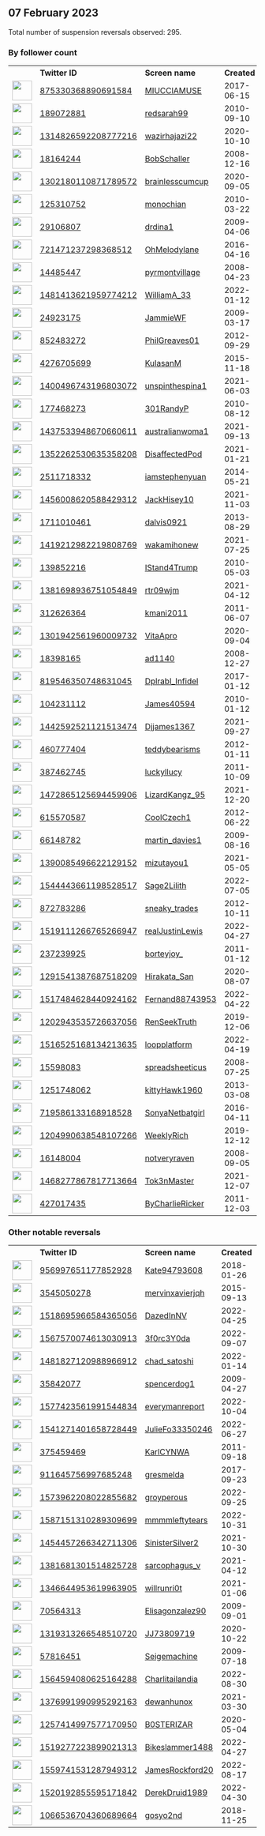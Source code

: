 
## 07 February 2023
Total number of suspension reversals observed: 295.

### By follower count
<table><tr><th></th><th align="left">Twitter ID</th><th align="left">Screen name</th>
<th align="left">Created</th><th align="left">Status</th><th align="left">Suspended</th><th align="left">Followers</th>
<tr><td><a href="https://pbs.twimg.com/profile_images/1367992884159516672/WwgKCX1N_normal.jpg"><img src="https://pbs.twimg.com/profile_images/1367992884159516672/WwgKCX1N_normal.jpg" width="40px" height="40px" align="center"/></a></td><td><a href="https://twitter.com/intent/user?user_id=875330368890691584">875330368890691584</a></td><td><a href="https://twitter.com/MIUCClAMUSE">MIUCClAMUSE</a></td><td>2017-06-15</td><td align="center">🔒</td><td>2023-01-27</td><td>130802</td></tr>
<tr><td><a href="https://pbs.twimg.com/profile_images/1501287677550809091/UOEA-4AO_normal.jpg"><img src="https://pbs.twimg.com/profile_images/1501287677550809091/UOEA-4AO_normal.jpg" width="40px" height="40px" align="center"/></a></td><td><a href="https://twitter.com/intent/user?user_id=189072881">189072881</a></td><td><a href="https://twitter.com/redsarah99">redsarah99</a></td><td>2010-09-10</td><td align="center"></td><td>2022-09-01</td><td>25653</td></tr>
<tr><td><a href="https://pbs.twimg.com/profile_images/1635484624712286208/w8BMyN3s_normal.jpg"><img src="https://pbs.twimg.com/profile_images/1635484624712286208/w8BMyN3s_normal.jpg" width="40px" height="40px" align="center"/></a></td><td><a href="https://twitter.com/intent/user?user_id=1314826592208777216">1314826592208777216</a></td><td><a href="https://twitter.com/wazirhajazi22">wazirhajazi22</a></td><td>2020-10-10</td><td align="center"></td><td>2022-10-26</td><td>25261</td></tr>
<tr><td><a href="https://pbs.twimg.com/profile_images/1667377133029556225/8u-OWku-_normal.jpg"><img src="https://pbs.twimg.com/profile_images/1667377133029556225/8u-OWku-_normal.jpg" width="40px" height="40px" align="center"/></a></td><td><a href="https://twitter.com/intent/user?user_id=18164244">18164244</a></td><td><a href="https://twitter.com/BobSchaller">BobSchaller</a></td><td>2008-12-16</td><td align="center">🔒</td><td>2022-08-26</td><td>22784</td></tr>
<tr><td><a href="https://pbs.twimg.com/profile_images/1550165796948787201/C3haTFjx_normal.jpg"><img src="https://pbs.twimg.com/profile_images/1550165796948787201/C3haTFjx_normal.jpg" width="40px" height="40px" align="center"/></a></td><td><a href="https://twitter.com/intent/user?user_id=1302180110871789572">1302180110871789572</a></td><td><a href="https://twitter.com/brainlesscumcup">brainlesscumcup</a></td><td>2020-09-05</td><td align="center">🚫</td><td>2022-12-20</td><td>20214</td></tr>
<tr><td><a href="https://pbs.twimg.com/profile_images/1645713357910196228/PVjrqM7B_normal.jpg"><img src="https://pbs.twimg.com/profile_images/1645713357910196228/PVjrqM7B_normal.jpg" width="40px" height="40px" align="center"/></a></td><td><a href="https://twitter.com/intent/user?user_id=125310752">125310752</a></td><td><a href="https://twitter.com/monochian">monochian</a></td><td>2010-03-22</td><td align="center"></td><td>2022-03-09</td><td>16960</td></tr>
<tr><td><a href="https://pbs.twimg.com/profile_images/1032041044945317888/tUffranz_normal.jpg"><img src="https://pbs.twimg.com/profile_images/1032041044945317888/tUffranz_normal.jpg" width="40px" height="40px" align="center"/></a></td><td><a href="https://twitter.com/intent/user?user_id=29106807">29106807</a></td><td><a href="https://twitter.com/drdina1">drdina1</a></td><td>2009-04-06</td><td align="center"></td><td>2022-04-26</td><td>16798</td></tr>
<tr><td><a href="https://pbs.twimg.com/profile_images/1309300397887102976/XdE5f2oo_normal.jpg"><img src="https://pbs.twimg.com/profile_images/1309300397887102976/XdE5f2oo_normal.jpg" width="40px" height="40px" align="center"/></a></td><td><a href="https://twitter.com/intent/user?user_id=721471237298368512">721471237298368512</a></td><td><a href="https://twitter.com/OhMelodylane">OhMelodylane</a></td><td>2016-04-16</td><td align="center"></td><td></td><td>14073</td></tr>
<tr><td><a href="https://pbs.twimg.com/profile_images/1099798544360165376/U9Et_bx0_normal.png"><img src="https://pbs.twimg.com/profile_images/1099798544360165376/U9Et_bx0_normal.png" width="40px" height="40px" align="center"/></a></td><td><a href="https://twitter.com/intent/user?user_id=14485447">14485447</a></td><td><a href="https://twitter.com/pyrmontvillage">pyrmontvillage</a></td><td>2008-04-23</td><td align="center"></td><td>2022-07-21</td><td>13854</td></tr>
<tr><td><a href="https://pbs.twimg.com/profile_images/1562392417155878912/LXt3QTvO_normal.jpg"><img src="https://pbs.twimg.com/profile_images/1562392417155878912/LXt3QTvO_normal.jpg" width="40px" height="40px" align="center"/></a></td><td><a href="https://twitter.com/intent/user?user_id=1481413621959774212">1481413621959774212</a></td><td><a href="https://twitter.com/WilliamA_33">WilliamA_33</a></td><td>2022-01-12</td><td align="center"></td><td>2022-09-18</td><td>13037</td></tr>
<tr><td><a href="https://pbs.twimg.com/profile_images/1649979465076711428/A8pQ8LAh_normal.jpg"><img src="https://pbs.twimg.com/profile_images/1649979465076711428/A8pQ8LAh_normal.jpg" width="40px" height="40px" align="center"/></a></td><td><a href="https://twitter.com/intent/user?user_id=24923175">24923175</a></td><td><a href="https://twitter.com/JammieWF">JammieWF</a></td><td>2009-03-17</td><td align="center"></td><td></td><td>12662</td></tr>
<tr><td><a href="https://pbs.twimg.com/profile_images/1370506976950689796/sW-qvJnH_normal.jpg"><img src="https://pbs.twimg.com/profile_images/1370506976950689796/sW-qvJnH_normal.jpg" width="40px" height="40px" align="center"/></a></td><td><a href="https://twitter.com/intent/user?user_id=852483272">852483272</a></td><td><a href="https://twitter.com/PhilGreaves01">PhilGreaves01</a></td><td>2012-09-29</td><td align="center"></td><td>2022-08-13</td><td>12442</td></tr>
<tr><td><a href="https://pbs.twimg.com/profile_images/1618032364894179328/UPLAbkna_normal.jpg"><img src="https://pbs.twimg.com/profile_images/1618032364894179328/UPLAbkna_normal.jpg" width="40px" height="40px" align="center"/></a></td><td><a href="https://twitter.com/intent/user?user_id=4276705699">4276705699</a></td><td><a href="https://twitter.com/KulasanM">KulasanM</a></td><td>2015-11-18</td><td align="center"></td><td>2023-02-03</td><td>11081</td></tr>
<tr><td><a href="https://pbs.twimg.com/profile_images/1495870165975805954/qy_UPUaz_normal.jpg"><img src="https://pbs.twimg.com/profile_images/1495870165975805954/qy_UPUaz_normal.jpg" width="40px" height="40px" align="center"/></a></td><td><a href="https://twitter.com/intent/user?user_id=1400496743196803072">1400496743196803072</a></td><td><a href="https://twitter.com/unspinthespina1">unspinthespina1</a></td><td>2021-06-03</td><td align="center"></td><td>2022-07-22</td><td>10819</td></tr>
<tr><td><a href="https://pbs.twimg.com/profile_images/1619750205645103106/Ij_MD_fP_normal.jpg"><img src="https://pbs.twimg.com/profile_images/1619750205645103106/Ij_MD_fP_normal.jpg" width="40px" height="40px" align="center"/></a></td><td><a href="https://twitter.com/intent/user?user_id=177468273">177468273</a></td><td><a href="https://twitter.com/301RandyP">301RandyP</a></td><td>2010-08-12</td><td align="center"></td><td></td><td>8316</td></tr>
<tr><td><a href="https://pbs.twimg.com/profile_images/1664478025629712384/zEgpM12O_normal.jpg"><img src="https://pbs.twimg.com/profile_images/1664478025629712384/zEgpM12O_normal.jpg" width="40px" height="40px" align="center"/></a></td><td><a href="https://twitter.com/intent/user?user_id=1437533948670660611">1437533948670660611</a></td><td><a href="https://twitter.com/australianwoma1">australianwoma1</a></td><td>2021-09-13</td><td align="center"></td><td>2022-12-27</td><td>8153</td></tr>
<tr><td><a href="https://pbs.twimg.com/profile_images/1400128339080318981/TeXpH8DX_normal.jpg"><img src="https://pbs.twimg.com/profile_images/1400128339080318981/TeXpH8DX_normal.jpg" width="40px" height="40px" align="center"/></a></td><td><a href="https://twitter.com/intent/user?user_id=1352262530635358208">1352262530635358208</a></td><td><a href="https://twitter.com/DisaffectedPod">DisaffectedPod</a></td><td>2021-01-21</td><td align="center"></td><td></td><td>7476</td></tr>
<tr><td><a href="https://pbs.twimg.com/profile_images/1670599811719106561/UbWo2QrW_normal.png"><img src="https://pbs.twimg.com/profile_images/1670599811719106561/UbWo2QrW_normal.png" width="40px" height="40px" align="center"/></a></td><td><a href="https://twitter.com/intent/user?user_id=2511718332">2511718332</a></td><td><a href="https://twitter.com/iamstephenyuan">iamstephenyuan</a></td><td>2014-05-21</td><td align="center"></td><td>2023-01-25</td><td>7099</td></tr>
<tr><td><a href="https://pbs.twimg.com/profile_images/1635539641456787458/Zc5GlrSd_normal.jpg"><img src="https://pbs.twimg.com/profile_images/1635539641456787458/Zc5GlrSd_normal.jpg" width="40px" height="40px" align="center"/></a></td><td><a href="https://twitter.com/intent/user?user_id=1456008620588429312">1456008620588429312</a></td><td><a href="https://twitter.com/JackHisey10">JackHisey10</a></td><td>2021-11-03</td><td align="center"></td><td>2022-08-28</td><td>6588</td></tr>
<tr><td><a href="https://pbs.twimg.com/profile_images/1075405118672199680/IJMc5o3w_normal.jpg"><img src="https://pbs.twimg.com/profile_images/1075405118672199680/IJMc5o3w_normal.jpg" width="40px" height="40px" align="center"/></a></td><td><a href="https://twitter.com/intent/user?user_id=1711010461">1711010461</a></td><td><a href="https://twitter.com/dalvis0921">dalvis0921</a></td><td>2013-08-29</td><td align="center"></td><td></td><td>6452</td></tr>
<tr><td><a href="https://pbs.twimg.com/profile_images/1544473248380829696/j9i7Sz6C_normal.jpg"><img src="https://pbs.twimg.com/profile_images/1544473248380829696/j9i7Sz6C_normal.jpg" width="40px" height="40px" align="center"/></a></td><td><a href="https://twitter.com/intent/user?user_id=1419212982219808769">1419212982219808769</a></td><td><a href="https://twitter.com/wakamihonew">wakamihonew</a></td><td>2021-07-25</td><td align="center"></td><td>2023-02-03</td><td>5692</td></tr>
<tr><td><a href="https://pbs.twimg.com/profile_images/1648848474777976833/yKyxv1IZ_normal.jpg"><img src="https://pbs.twimg.com/profile_images/1648848474777976833/yKyxv1IZ_normal.jpg" width="40px" height="40px" align="center"/></a></td><td><a href="https://twitter.com/intent/user?user_id=139852216">139852216</a></td><td><a href="https://twitter.com/IStand4Trump">IStand4Trump</a></td><td>2010-05-03</td><td align="center"></td><td>2022-08-07</td><td>5425</td></tr>
<tr><td><a href="https://abs.twimg.com/sticky/default_profile_images/default_profile_normal.png"><img src="https://abs.twimg.com/sticky/default_profile_images/default_profile_normal.png" width="40px" height="40px" align="center"/></a></td><td><a href="https://twitter.com/intent/user?user_id=1381698936751054849">1381698936751054849</a></td><td><a href="https://twitter.com/rtr09wjm">rtr09wjm</a></td><td>2021-04-12</td><td align="center"></td><td>2022-06-07</td><td>5133</td></tr>
<tr><td><a href="https://pbs.twimg.com/profile_images/1429659444598636551/hgvK3RMe_normal.jpg"><img src="https://pbs.twimg.com/profile_images/1429659444598636551/hgvK3RMe_normal.jpg" width="40px" height="40px" align="center"/></a></td><td><a href="https://twitter.com/intent/user?user_id=312626364">312626364</a></td><td><a href="https://twitter.com/kmani2011">kmani2011</a></td><td>2011-06-07</td><td align="center"></td><td>2022-11-28</td><td>5098</td></tr>
<tr><td><a href="https://pbs.twimg.com/profile_images/1391784037535059974/czkCuPX7_normal.jpg"><img src="https://pbs.twimg.com/profile_images/1391784037535059974/czkCuPX7_normal.jpg" width="40px" height="40px" align="center"/></a></td><td><a href="https://twitter.com/intent/user?user_id=1301942561960009732">1301942561960009732</a></td><td><a href="https://twitter.com/VitaApro">VitaApro</a></td><td>2020-09-04</td><td align="center"></td><td>2022-08-31</td><td>4216</td></tr>
<tr><td><a href="https://pbs.twimg.com/profile_images/1417566810971516929/2CF3_2CC_normal.jpg"><img src="https://pbs.twimg.com/profile_images/1417566810971516929/2CF3_2CC_normal.jpg" width="40px" height="40px" align="center"/></a></td><td><a href="https://twitter.com/intent/user?user_id=18398165">18398165</a></td><td><a href="https://twitter.com/ad1140">ad1140</a></td><td>2008-12-27</td><td align="center"></td><td>2022-08-07</td><td>4155</td></tr>
<tr><td><a href="https://pbs.twimg.com/profile_images/849975070248325120/tEeu4hfv_normal.jpg"><img src="https://pbs.twimg.com/profile_images/849975070248325120/tEeu4hfv_normal.jpg" width="40px" height="40px" align="center"/></a></td><td><a href="https://twitter.com/intent/user?user_id=819546350748631045">819546350748631045</a></td><td><a href="https://twitter.com/Dplrabl_Infidel">Dplrabl_Infidel</a></td><td>2017-01-12</td><td align="center"></td><td></td><td>4042</td></tr>
<tr><td><a href="https://pbs.twimg.com/profile_images/1416457151015317506/tASymnEf_normal.jpg"><img src="https://pbs.twimg.com/profile_images/1416457151015317506/tASymnEf_normal.jpg" width="40px" height="40px" align="center"/></a></td><td><a href="https://twitter.com/intent/user?user_id=104231112">104231112</a></td><td><a href="https://twitter.com/James40594">James40594</a></td><td>2010-01-12</td><td align="center"></td><td>2022-05-27</td><td>3915</td></tr>
<tr><td><a href="https://pbs.twimg.com/profile_images/1604478692213735429/_6xTLUcV_normal.jpg"><img src="https://pbs.twimg.com/profile_images/1604478692213735429/_6xTLUcV_normal.jpg" width="40px" height="40px" align="center"/></a></td><td><a href="https://twitter.com/intent/user?user_id=1442592521121513474">1442592521121513474</a></td><td><a href="https://twitter.com/Djjames1367">Djjames1367</a></td><td>2021-09-27</td><td align="center"></td><td>2023-01-21</td><td>3805</td></tr>
<tr><td><a href="https://pbs.twimg.com/profile_images/1628322462344810503/Z7ZyyXRD_normal.jpg"><img src="https://pbs.twimg.com/profile_images/1628322462344810503/Z7ZyyXRD_normal.jpg" width="40px" height="40px" align="center"/></a></td><td><a href="https://twitter.com/intent/user?user_id=460777404">460777404</a></td><td><a href="https://twitter.com/teddybearisms">teddybearisms</a></td><td>2012-01-11</td><td align="center"></td><td></td><td>3721</td></tr>
<tr><td><a href="https://pbs.twimg.com/profile_images/511209142074507264/OAOZhKAs_normal.jpeg"><img src="https://pbs.twimg.com/profile_images/511209142074507264/OAOZhKAs_normal.jpeg" width="40px" height="40px" align="center"/></a></td><td><a href="https://twitter.com/intent/user?user_id=387462745">387462745</a></td><td><a href="https://twitter.com/luckyllucy">luckyllucy</a></td><td>2011-10-09</td><td align="center"></td><td>2022-08-15</td><td>3452</td></tr>
<tr><td><a href="https://pbs.twimg.com/profile_images/1631822844865966081/7yWUxrX8_normal.jpg"><img src="https://pbs.twimg.com/profile_images/1631822844865966081/7yWUxrX8_normal.jpg" width="40px" height="40px" align="center"/></a></td><td><a href="https://twitter.com/intent/user?user_id=1472865125694459906">1472865125694459906</a></td><td><a href="https://twitter.com/LizardKangz_95">LizardKangz_95</a></td><td>2021-12-20</td><td align="center"></td><td>2022-08-23</td><td>3344</td></tr>
<tr><td><a href="https://pbs.twimg.com/profile_images/1421120322821099526/ujX9yDx4_normal.jpg"><img src="https://pbs.twimg.com/profile_images/1421120322821099526/ujX9yDx4_normal.jpg" width="40px" height="40px" align="center"/></a></td><td><a href="https://twitter.com/intent/user?user_id=615570587">615570587</a></td><td><a href="https://twitter.com/CoolCzech1">CoolCzech1</a></td><td>2012-06-22</td><td align="center"></td><td>2022-05-22</td><td>3311</td></tr>
<tr><td><a href="https://pbs.twimg.com/profile_images/1457629184776355841/A_ea67SJ_normal.jpg"><img src="https://pbs.twimg.com/profile_images/1457629184776355841/A_ea67SJ_normal.jpg" width="40px" height="40px" align="center"/></a></td><td><a href="https://twitter.com/intent/user?user_id=66148782">66148782</a></td><td><a href="https://twitter.com/martin_davies1">martin_davies1</a></td><td>2009-08-16</td><td align="center">🚫</td><td>2022-10-18</td><td>3310</td></tr>
<tr><td><a href="https://pbs.twimg.com/profile_images/1621836006856220672/INDRuT8R_normal.jpg"><img src="https://pbs.twimg.com/profile_images/1621836006856220672/INDRuT8R_normal.jpg" width="40px" height="40px" align="center"/></a></td><td><a href="https://twitter.com/intent/user?user_id=1390085496622129152">1390085496622129152</a></td><td><a href="https://twitter.com/mizutayou1">mizutayou1</a></td><td>2021-05-05</td><td align="center"></td><td>2023-02-02</td><td>3304</td></tr>
<tr><td><a href="https://pbs.twimg.com/profile_images/1664268627812687874/sK0JdXYl_normal.jpg"><img src="https://pbs.twimg.com/profile_images/1664268627812687874/sK0JdXYl_normal.jpg" width="40px" height="40px" align="center"/></a></td><td><a href="https://twitter.com/intent/user?user_id=1544443661198528517">1544443661198528517</a></td><td><a href="https://twitter.com/Sage2Lilith">Sage2Lilith</a></td><td>2022-07-05</td><td align="center"></td><td>2022-10-31</td><td>3301</td></tr>
<tr><td><a href="https://pbs.twimg.com/profile_images/1650705210032144384/bW3g6Qmb_normal.jpg"><img src="https://pbs.twimg.com/profile_images/1650705210032144384/bW3g6Qmb_normal.jpg" width="40px" height="40px" align="center"/></a></td><td><a href="https://twitter.com/intent/user?user_id=872783286">872783286</a></td><td><a href="https://twitter.com/sneaky_trades">sneaky_trades</a></td><td>2012-10-11</td><td align="center"></td><td></td><td>3218</td></tr>
<tr><td><a href="https://pbs.twimg.com/profile_images/1630024981160632320/-N4qbC10_normal.jpg"><img src="https://pbs.twimg.com/profile_images/1630024981160632320/-N4qbC10_normal.jpg" width="40px" height="40px" align="center"/></a></td><td><a href="https://twitter.com/intent/user?user_id=1519111266765266947">1519111266765266947</a></td><td><a href="https://twitter.com/realJustinLewis">realJustinLewis</a></td><td>2022-04-27</td><td align="center"></td><td>2022-05-28</td><td>3123</td></tr>
<tr><td><a href="https://pbs.twimg.com/profile_images/1593357259911925760/25q1Q80b_normal.jpg"><img src="https://pbs.twimg.com/profile_images/1593357259911925760/25q1Q80b_normal.jpg" width="40px" height="40px" align="center"/></a></td><td><a href="https://twitter.com/intent/user?user_id=237239925">237239925</a></td><td><a href="https://twitter.com/borteyjoy_">borteyjoy_</a></td><td>2011-01-12</td><td align="center"></td><td>2023-01-25</td><td>3049</td></tr>
<tr><td><a href="https://pbs.twimg.com/profile_images/1641832453441744901/yP1H5a6y_normal.jpg"><img src="https://pbs.twimg.com/profile_images/1641832453441744901/yP1H5a6y_normal.jpg" width="40px" height="40px" align="center"/></a></td><td><a href="https://twitter.com/intent/user?user_id=1291541387687518209">1291541387687518209</a></td><td><a href="https://twitter.com/Hirakata_San">Hirakata_San</a></td><td>2020-08-07</td><td align="center"></td><td>2023-02-03</td><td>3048</td></tr>
<tr><td><a href="https://pbs.twimg.com/profile_images/1517484784242540546/gpFgpLe-_normal.jpg"><img src="https://pbs.twimg.com/profile_images/1517484784242540546/gpFgpLe-_normal.jpg" width="40px" height="40px" align="center"/></a></td><td><a href="https://twitter.com/intent/user?user_id=1517484628440924162">1517484628440924162</a></td><td><a href="https://twitter.com/Fernand88743953">Fernand88743953</a></td><td>2022-04-22</td><td align="center"></td><td>2022-10-05</td><td>2827</td></tr>
<tr><td><a href="https://pbs.twimg.com/profile_images/1375971962971947009/XgwjA4o7_normal.jpg"><img src="https://pbs.twimg.com/profile_images/1375971962971947009/XgwjA4o7_normal.jpg" width="40px" height="40px" align="center"/></a></td><td><a href="https://twitter.com/intent/user?user_id=1202943535726637056">1202943535726637056</a></td><td><a href="https://twitter.com/RenSeekTruth">RenSeekTruth</a></td><td>2019-12-06</td><td align="center"></td><td>2022-08-23</td><td>2660</td></tr>
<tr><td><a href="https://pbs.twimg.com/profile_images/1624553834503880704/xAaqMxdD_normal.jpg"><img src="https://pbs.twimg.com/profile_images/1624553834503880704/xAaqMxdD_normal.jpg" width="40px" height="40px" align="center"/></a></td><td><a href="https://twitter.com/intent/user?user_id=1516525168134213635">1516525168134213635</a></td><td><a href="https://twitter.com/loopplatform">loopplatform</a></td><td>2022-04-19</td><td align="center"></td><td>2022-12-09</td><td>2625</td></tr>
<tr><td><a href="https://pbs.twimg.com/profile_images/1332891861447487493/gXY6A8md_normal.jpg"><img src="https://pbs.twimg.com/profile_images/1332891861447487493/gXY6A8md_normal.jpg" width="40px" height="40px" align="center"/></a></td><td><a href="https://twitter.com/intent/user?user_id=15598083">15598083</a></td><td><a href="https://twitter.com/spreadsheeticus">spreadsheeticus</a></td><td>2008-07-25</td><td align="center"></td><td></td><td>2622</td></tr>
<tr><td><a href="https://pbs.twimg.com/profile_images/1293383571235680256/Iz6GvA26_normal.jpg"><img src="https://pbs.twimg.com/profile_images/1293383571235680256/Iz6GvA26_normal.jpg" width="40px" height="40px" align="center"/></a></td><td><a href="https://twitter.com/intent/user?user_id=1251748062">1251748062</a></td><td><a href="https://twitter.com/kittyHawk1960">kittyHawk1960</a></td><td>2013-03-08</td><td align="center"></td><td></td><td>2569</td></tr>
<tr><td><a href="https://pbs.twimg.com/profile_images/1354195734929813506/XGmOQ1um_normal.jpg"><img src="https://pbs.twimg.com/profile_images/1354195734929813506/XGmOQ1um_normal.jpg" width="40px" height="40px" align="center"/></a></td><td><a href="https://twitter.com/intent/user?user_id=719586133168918528">719586133168918528</a></td><td><a href="https://twitter.com/SonyaNetbatgirl">SonyaNetbatgirl</a></td><td>2016-04-11</td><td align="center"></td><td>2022-04-28</td><td>2559</td></tr>
<tr><td><a href="https://pbs.twimg.com/profile_images/1381792062266175491/w57F9mVH_normal.jpg"><img src="https://pbs.twimg.com/profile_images/1381792062266175491/w57F9mVH_normal.jpg" width="40px" height="40px" align="center"/></a></td><td><a href="https://twitter.com/intent/user?user_id=1204990638548107266">1204990638548107266</a></td><td><a href="https://twitter.com/WeeklyRich">WeeklyRich</a></td><td>2019-12-12</td><td align="center"></td><td>2022-07-29</td><td>2513</td></tr>
<tr><td><a href="https://pbs.twimg.com/profile_images/1269313532115529728/bnW74lAL_normal.jpg"><img src="https://pbs.twimg.com/profile_images/1269313532115529728/bnW74lAL_normal.jpg" width="40px" height="40px" align="center"/></a></td><td><a href="https://twitter.com/intent/user?user_id=16148004">16148004</a></td><td><a href="https://twitter.com/notveryraven">notveryraven</a></td><td>2008-09-05</td><td align="center"></td><td>2022-12-15</td><td>2492</td></tr>
<tr><td><a href="https://pbs.twimg.com/profile_images/1635740214864871452/uPUgR5LT_normal.jpg"><img src="https://pbs.twimg.com/profile_images/1635740214864871452/uPUgR5LT_normal.jpg" width="40px" height="40px" align="center"/></a></td><td><a href="https://twitter.com/intent/user?user_id=1468277867817713664">1468277867817713664</a></td><td><a href="https://twitter.com/Tok3nMaster">Tok3nMaster</a></td><td>2021-12-07</td><td align="center"></td><td>2022-10-03</td><td>2481</td></tr>
<tr><td><a href="https://pbs.twimg.com/profile_images/1619146064300314624/hYXth6IY_normal.jpg"><img src="https://pbs.twimg.com/profile_images/1619146064300314624/hYXth6IY_normal.jpg" width="40px" height="40px" align="center"/></a></td><td><a href="https://twitter.com/intent/user?user_id=427017435">427017435</a></td><td><a href="https://twitter.com/ByCharlieRicker">ByCharlieRicker</a></td><td>2011-12-03</td><td align="center"></td><td></td><td>2447</td></tr>
</table>

### Other notable reversals
<table><tr><th></th><th align="left">Twitter ID</th><th align="left">Screen name</th>
<th align="left">Created</th><th align="left">Status</th><th align="left">Suspended</th><th align="left">Followers</th>
<tr><td><a href="https://pbs.twimg.com/profile_images/1070344855660957697/mO8w6W9S_normal.jpg"><img src="https://pbs.twimg.com/profile_images/1070344855660957697/mO8w6W9S_normal.jpg" width="40px" height="40px" align="center"/></a></td><td><a href="https://twitter.com/intent/user?user_id=956997651177852928">956997651177852928</a></td><td><a href="https://twitter.com/Kate94793608">Kate94793608</a></td><td>2018-01-26</td><td align="center"></td><td>2022-05-05</td><td>2103</td></tr>
<tr><td><a href="https://pbs.twimg.com/profile_images/1641833011258986497/Uw491qkT_normal.jpg"><img src="https://pbs.twimg.com/profile_images/1641833011258986497/Uw491qkT_normal.jpg" width="40px" height="40px" align="center"/></a></td><td><a href="https://twitter.com/intent/user?user_id=3545050278">3545050278</a></td><td><a href="https://twitter.com/mervinxavierjqh">mervinxavierjqh</a></td><td>2015-09-13</td><td align="center"></td><td>2022-07-21</td><td>1961</td></tr>
<tr><td><a href="https://pbs.twimg.com/profile_images/1523143728080162816/Cawt8ZUo_normal.jpg"><img src="https://pbs.twimg.com/profile_images/1523143728080162816/Cawt8ZUo_normal.jpg" width="40px" height="40px" align="center"/></a></td><td><a href="https://twitter.com/intent/user?user_id=1518695966584365056">1518695966584365056</a></td><td><a href="https://twitter.com/DazedInNV">DazedInNV</a></td><td>2022-04-25</td><td align="center"></td><td>2022-06-09</td><td>211</td></tr>
<tr><td><a href="https://pbs.twimg.com/profile_images/1567758217173766148/8DLU0Wxe_normal.jpg"><img src="https://pbs.twimg.com/profile_images/1567758217173766148/8DLU0Wxe_normal.jpg" width="40px" height="40px" align="center"/></a></td><td><a href="https://twitter.com/intent/user?user_id=1567570074613030913">1567570074613030913</a></td><td><a href="https://twitter.com/3f0rc3Y0da">3f0rc3Y0da</a></td><td>2022-09-07</td><td align="center"></td><td>2023-01-27</td><td>250</td></tr>
<tr><td><a href="https://pbs.twimg.com/profile_images/1482042728020070404/LgAM8y7q_normal.jpg"><img src="https://pbs.twimg.com/profile_images/1482042728020070404/LgAM8y7q_normal.jpg" width="40px" height="40px" align="center"/></a></td><td><a href="https://twitter.com/intent/user?user_id=1481827120988966912">1481827120988966912</a></td><td><a href="https://twitter.com/chad_satoshi">chad_satoshi</a></td><td>2022-01-14</td><td align="center"></td><td>2023-02-04</td><td>738</td></tr>
<tr><td><a href="https://pbs.twimg.com/profile_images/1401767604591550465/KbMs-8IU_normal.jpg"><img src="https://pbs.twimg.com/profile_images/1401767604591550465/KbMs-8IU_normal.jpg" width="40px" height="40px" align="center"/></a></td><td><a href="https://twitter.com/intent/user?user_id=35842077">35842077</a></td><td><a href="https://twitter.com/spencerdog1">spencerdog1</a></td><td>2009-04-27</td><td align="center"></td><td>2022-12-28</td><td>2367</td></tr>
<tr><td><a href="https://pbs.twimg.com/profile_images/1671303479028064256/CWRMwrDi_normal.jpg"><img src="https://pbs.twimg.com/profile_images/1671303479028064256/CWRMwrDi_normal.jpg" width="40px" height="40px" align="center"/></a></td><td><a href="https://twitter.com/intent/user?user_id=1577423561991544834">1577423561991544834</a></td><td><a href="https://twitter.com/everymanreport">everymanreport</a></td><td>2022-10-04</td><td align="center"></td><td>2022-12-04</td><td>81</td></tr>
<tr><td><a href="https://pbs.twimg.com/profile_images/1541271671033761792/wh5m613R_normal.png"><img src="https://pbs.twimg.com/profile_images/1541271671033761792/wh5m613R_normal.png" width="40px" height="40px" align="center"/></a></td><td><a href="https://twitter.com/intent/user?user_id=1541271401658728449">1541271401658728449</a></td><td><a href="https://twitter.com/JulieFo33350246">JulieFo33350246</a></td><td>2022-06-27</td><td align="center"></td><td>2022-12-22</td><td>173</td></tr>
<tr><td><a href="https://pbs.twimg.com/profile_images/563834646933155841/FslCqKLo_normal.jpeg"><img src="https://pbs.twimg.com/profile_images/563834646933155841/FslCqKLo_normal.jpeg" width="40px" height="40px" align="center"/></a></td><td><a href="https://twitter.com/intent/user?user_id=375459469">375459469</a></td><td><a href="https://twitter.com/KarlCYNWA">KarlCYNWA</a></td><td>2011-09-18</td><td align="center"></td><td>2023-01-08</td><td>356</td></tr>
<tr><td><a href="https://pbs.twimg.com/profile_images/1351131610842882050/_k0AyQ8S_normal.jpg"><img src="https://pbs.twimg.com/profile_images/1351131610842882050/_k0AyQ8S_normal.jpg" width="40px" height="40px" align="center"/></a></td><td><a href="https://twitter.com/intent/user?user_id=911645756997685248">911645756997685248</a></td><td><a href="https://twitter.com/gresmelda">gresmelda</a></td><td>2017-09-23</td><td align="center"></td><td>2022-11-23</td><td>148</td></tr>
<tr><td><a href="https://pbs.twimg.com/profile_images/1671142433055293442/M9QrMh5y_normal.jpg"><img src="https://pbs.twimg.com/profile_images/1671142433055293442/M9QrMh5y_normal.jpg" width="40px" height="40px" align="center"/></a></td><td><a href="https://twitter.com/intent/user?user_id=1573962208022855682">1573962208022855682</a></td><td><a href="https://twitter.com/groyperous">groyperous</a></td><td>2022-09-25</td><td align="center"></td><td>2022-11-20</td><td>527</td></tr>
<tr><td><a href="https://pbs.twimg.com/profile_images/1587200134382854145/wUmxxt1N_normal.jpg"><img src="https://pbs.twimg.com/profile_images/1587200134382854145/wUmxxt1N_normal.jpg" width="40px" height="40px" align="center"/></a></td><td><a href="https://twitter.com/intent/user?user_id=1587151310289309699">1587151310289309699</a></td><td><a href="https://twitter.com/mmmmleftytears">mmmmleftytears</a></td><td>2022-10-31</td><td align="center"></td><td>2023-02-02</td><td>12</td></tr>
<tr><td><a href="https://pbs.twimg.com/profile_images/1454457337775804419/KsW0-wAP_normal.png"><img src="https://pbs.twimg.com/profile_images/1454457337775804419/KsW0-wAP_normal.png" width="40px" height="40px" align="center"/></a></td><td><a href="https://twitter.com/intent/user?user_id=1454457266342711306">1454457266342711306</a></td><td><a href="https://twitter.com/SinisterSilver2">SinisterSilver2</a></td><td>2021-10-30</td><td align="center"></td><td>2022-09-23</td><td>1326</td></tr>
<tr><td><a href="https://pbs.twimg.com/profile_images/1623215133286862849/rQ1lEvRa_normal.jpg"><img src="https://pbs.twimg.com/profile_images/1623215133286862849/rQ1lEvRa_normal.jpg" width="40px" height="40px" align="center"/></a></td><td><a href="https://twitter.com/intent/user?user_id=1381681301514825728">1381681301514825728</a></td><td><a href="https://twitter.com/sarcophagus_v">sarcophagus_v</a></td><td>2021-04-12</td><td align="center"></td><td>2023-01-09</td><td>70</td></tr>
<tr><td><a href="https://pbs.twimg.com/profile_images/1590451584059772928/ESU1_UdM_normal.jpg"><img src="https://pbs.twimg.com/profile_images/1590451584059772928/ESU1_UdM_normal.jpg" width="40px" height="40px" align="center"/></a></td><td><a href="https://twitter.com/intent/user?user_id=1346644953619963905">1346644953619963905</a></td><td><a href="https://twitter.com/willrunri0t">willrunri0t</a></td><td>2021-01-06</td><td align="center"></td><td>2022-12-21</td><td>45</td></tr>
<tr><td><a href="https://pbs.twimg.com/profile_images/1488641939796893698/oS-JtEMY_normal.jpg"><img src="https://pbs.twimg.com/profile_images/1488641939796893698/oS-JtEMY_normal.jpg" width="40px" height="40px" align="center"/></a></td><td><a href="https://twitter.com/intent/user?user_id=70564313">70564313</a></td><td><a href="https://twitter.com/Elisagonzalez90">Elisagonzalez90</a></td><td>2009-09-01</td><td align="center">👋</td><td>2023-01-23</td><td>144</td></tr>
<tr><td><a href="https://pbs.twimg.com/profile_images/1319426767208132614/27C2O9Da_normal.jpg"><img src="https://pbs.twimg.com/profile_images/1319426767208132614/27C2O9Da_normal.jpg" width="40px" height="40px" align="center"/></a></td><td><a href="https://twitter.com/intent/user?user_id=1319313266548510720">1319313266548510720</a></td><td><a href="https://twitter.com/JJ73809719">JJ73809719</a></td><td>2020-10-22</td><td align="center"></td><td>2022-11-24</td><td>56</td></tr>
<tr><td><a href="https://pbs.twimg.com/profile_images/1221960674223378432/U3G_yS6W_normal.jpg"><img src="https://pbs.twimg.com/profile_images/1221960674223378432/U3G_yS6W_normal.jpg" width="40px" height="40px" align="center"/></a></td><td><a href="https://twitter.com/intent/user?user_id=57816451">57816451</a></td><td><a href="https://twitter.com/Seigemachine">Seigemachine</a></td><td>2009-07-18</td><td align="center"></td><td>2022-08-26</td><td>2395</td></tr>
<tr><td><a href="https://pbs.twimg.com/profile_images/1582888386796429312/SVi-QVgm_normal.jpg"><img src="https://pbs.twimg.com/profile_images/1582888386796429312/SVi-QVgm_normal.jpg" width="40px" height="40px" align="center"/></a></td><td><a href="https://twitter.com/intent/user?user_id=1564594080625164288">1564594080625164288</a></td><td><a href="https://twitter.com/Charlitailandia">Charlitailandia</a></td><td>2022-08-30</td><td align="center"></td><td>2022-12-31</td><td>171</td></tr>
<tr><td><a href="https://pbs.twimg.com/profile_images/1584417293198663680/l-ZHoHkn_normal.jpg"><img src="https://pbs.twimg.com/profile_images/1584417293198663680/l-ZHoHkn_normal.jpg" width="40px" height="40px" align="center"/></a></td><td><a href="https://twitter.com/intent/user?user_id=1376991990995292163">1376991990995292163</a></td><td><a href="https://twitter.com/dewanhunox">dewanhunox</a></td><td>2021-03-30</td><td align="center">👋</td><td>2022-12-26</td><td>31</td></tr>
<tr><td><a href="https://pbs.twimg.com/profile_images/1668751912261279745/2OoKs2Sh_normal.jpg"><img src="https://pbs.twimg.com/profile_images/1668751912261279745/2OoKs2Sh_normal.jpg" width="40px" height="40px" align="center"/></a></td><td><a href="https://twitter.com/intent/user?user_id=1257414997577170950">1257414997577170950</a></td><td><a href="https://twitter.com/B0STERIZAR">B0STERIZAR</a></td><td>2020-05-04</td><td align="center"></td><td>2023-01-08</td><td>206</td></tr>
<tr><td><a href="https://pbs.twimg.com/profile_images/1657847192185438210/ALEYHF1I_normal.jpg"><img src="https://pbs.twimg.com/profile_images/1657847192185438210/ALEYHF1I_normal.jpg" width="40px" height="40px" align="center"/></a></td><td><a href="https://twitter.com/intent/user?user_id=1519277223899021313">1519277223899021313</a></td><td><a href="https://twitter.com/Bikeslammer1488">Bikeslammer1488</a></td><td>2022-04-27</td><td align="center"></td><td>2022-08-26</td><td>70</td></tr>
<tr><td><a href="https://pbs.twimg.com/profile_images/1626012373021601792/2yZXV7Yg_normal.jpg"><img src="https://pbs.twimg.com/profile_images/1626012373021601792/2yZXV7Yg_normal.jpg" width="40px" height="40px" align="center"/></a></td><td><a href="https://twitter.com/intent/user?user_id=1559741531287949312">1559741531287949312</a></td><td><a href="https://twitter.com/JamesRockford20">JamesRockford20</a></td><td>2022-08-17</td><td align="center"></td><td>2022-12-31</td><td>483</td></tr>
<tr><td><a href="https://pbs.twimg.com/profile_images/1520193255232704513/CHz5RP26_normal.jpg"><img src="https://pbs.twimg.com/profile_images/1520193255232704513/CHz5RP26_normal.jpg" width="40px" height="40px" align="center"/></a></td><td><a href="https://twitter.com/intent/user?user_id=1520192855595171842">1520192855595171842</a></td><td><a href="https://twitter.com/DerekDruid1989">DerekDruid1989</a></td><td>2022-04-30</td><td align="center"></td><td>2022-12-28</td><td>20</td></tr>
<tr><td><a href="https://pbs.twimg.com/profile_images/1646068664553336833/BHhX4Vms_normal.jpg"><img src="https://pbs.twimg.com/profile_images/1646068664553336833/BHhX4Vms_normal.jpg" width="40px" height="40px" align="center"/></a></td><td><a href="https://twitter.com/intent/user?user_id=1066536704360689664">1066536704360689664</a></td><td><a href="https://twitter.com/gosyo2nd">gosyo2nd</a></td><td>2018-11-25</td><td align="center"></td><td>2023-02-03</td><td>1410</td></tr>
</table>
